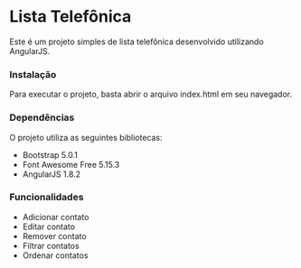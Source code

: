 # Lista Telefônica
Este é um projeto simples de lista telefônica desenvolvido utilizando AngularJS.

### Instalação
Para executar o projeto, basta abrir o arquivo index.html em seu navegador.

### Dependências
O projeto utiliza as seguintes bibliotecas:
- Bootstrap 5.0.1
- Font Awesome Free 5.15.3
- AngularJS 1.8.2

### Funcionalidades
- Adicionar contato
- Editar contato
- Remover contato
- Filtrar contatos
- Ordenar contatos
